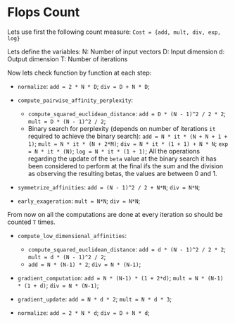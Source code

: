 # Flops Count

Lets use first the following count measure:
`Cost = {add, mult, div, exp, log}`

Lets define the variables:
N: Number of input vectors
D: Input dimension
d: Output dimension
T: Number of iterations


Now lets check function by function at each step:

* `normalize`:
`add = 2 * N * D`;
`div = D + N * D`;

* `compute_pairwise_affinity_perplexity`:
    * `compute_squared_euclidean_distance`:
    `add = D * (N - 1)^2 / 2 * 2`;
    `mult = D * (N - 1)^2 / 2`;
    * Binary search for perplexity (depends on number of iterations `it` required to achieve the binary search):
    `add = N * it * (N + N + 1 + 1)`;
    `mult = N * it * (N + 2*M)`;
    `div = N * it * (1 + 1) + N * N`;
    `exp = N * it * (N)`;
    `log = N * it * (1 + 1)`;
    All the operations regarding the update of the `beta` value at the binary search it has been considered to perform at the final ifs the sum and the division as observing the resulting betas, the values are between 0 and 1.

* `symmetrize_affinities`:
`add = (N - 1)^2 / 2 + N*N`;
`div = N*N`;

* `early_exageration`:
`mult = N*N`;
`div = N*N`;

From now on all the computations are done at every iteration so should be counted `T` times.

* `compute_low_dimensional_affinities`:
    * `compute_squared_euclidean_distance`:
    `add = d * (N - 1)^2 / 2 * 2`;
    `mult = d * (N - 1)^2 / 2`;
    * `add = N * (N-1) * 2`; `div = N * (N-1)`;

* `gradient_computation`:
`add = N * (N-1) * (1 + 2*d)`;
`mult = N * (N-1) * (1 + d)`;
`div = N * (N-1)`;

* `gradient_update`:
`add = N * d * 2`;
`mult = N * d * 3`;

* `normalize`:
`add = 2 * N * d`;
`div = D + N * d`;
